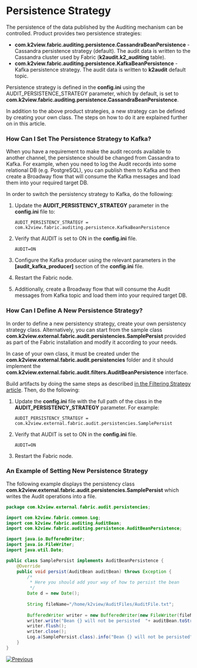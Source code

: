# Persistence Strategy

The persistence of the data published by the Auditing mechanism can be controlled. Product provides two persistence strategies:

* **com.k2view.fabric.auditing.persistence.CassandraBeanPersistence** - Cassandra persistence strategy (default). The audit data is written to the Cassandra cluster used by Fabric (**k2audit.k2_auditing** table). 
* **com.k2view.fabric.auditing.persistence.KafkaBeanPersistence** - Kafka persistence strategy. The audit data is written to **k2audit** default topic.

Persistence strategy is defined in the **config.ini** using the AUDIT_PERSISTENCE_STRATEGY parameter, which by default, is set to **com.k2view.fabric.auditing.persistence.CassandraBeanPersistence**.

In addition to the above product strategies, a new strategy can be defined by creating your own class. The steps on how to do it are explained further on in this article.

### How Can I Set The Persistence Strategy to Kafka?

When you have a requirement to make the audit records available to another channel, the persistence should be changed from Cassandra to Kafka. For example, when you need to log the Audit records into some relational DB (e.g. PostgreSQL), you can publish them to Kafka and then create a Broadway flow that will consume the Kafka messages and load them into your required target DB.

In order to switch the persistency strategy to Kafka, do the following:

1. Update the  **AUDIT_PERSISTENCY_STRATEGY** parameter in the **config.ini** file to: 

   ~~~
   AUDIT_PERSISTENCY_STRATEGY = com.k2view.fabric.auditing.persistence.KafkaBeanPersistence
   ~~~

2. Verify that AUDIT is set to ON in the **config.ini** file.

   ~~~
   AUDIT=ON
   ~~~

3. Configure the Kafka producer using the relevant parameters in the **[audit_kafka_producer]** section of the **config.ini** file.

4. Restart the Fabric node.

5. Additionally, create a Broadway flow that will consume the Audit messages from Kafka topic and load them into your required target DB.

### How Can I Define A New Persistence Strategy?

In order to define a new persistency strategy, create your own persistency strategy class. Alternatively, you can start from the sample class **com.k2view.external.fabric.audit.persistencies.SamplePersist** provided as part of the Fabric installation and modify it according to your needs. 

In case of your own class, it must be created under the **com.k2view.external.fabric.audit.persistencies** folder and it should implement the **com.k2view.external.fabric.audit.filters.AuditBeanPersistence** interface. 

Build artifacts by doing the same steps as described [in the Filtering Strategy article](02_filtering_strategy.md). Then, do the following:

1. Update the **config.ini** file with the full path of the class in the  **AUDIT_PERSISTENCY_STRATEGY** parameter. For example:

   ~~~
   AUDIT_PERSISTENCY_STRATEGY = com.k2view.external.fabric.audit.persistencies.SamplePersist
   ~~~

2. Verify that AUDIT is set to ON in the **config.ini** file.

   ~~~
   AUDIT=ON
   ~~~

3. Restart the Fabric node.

### An Example of Setting New Persistence Strategy

The following example displays the persistency class **com.k2view.external.fabric.audit.persistencies.SamplePersist** which writes the Audit operations into a file.

~~~java
package com.k2view.external.fabric.audit.persistencies;

import com.k2view.fabric.common.Log;
import com.k2view.fabric.auditing.AuditBean;
import com.k2view.fabric.auditing.persistence.AuditBeanPersistence;

import java.io.BufferedWriter;
import java.io.FileWriter;
import java.util.Date;

public class SamplePersist implements AuditBeanPersistence {
    @Override
    public void persist(AuditBean auditBean) throws Exception {
        /*
         * Here you should add your way of how to persist the bean
         */
        Date d = new Date();
        
        String fileName="/home/k2view/AuditFiles/AuditFile.txt";
        
        BufferedWriter writer = new BufferedWriter(new FileWriter(fileName, true));
        writer.write("Bean {} will not be persisted  "+ auditBean.toString());
        writer.flush();
        writer.close();
        Log.a(SamplePersist.class).info("Bean {} will not be persisted", auditBean.toString());
    }
}

~~~



[![Previous](/articles/images/Previous.png)](02_filtering_strategy.md)


